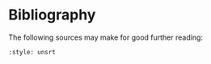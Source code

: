 # Bibliography

The following sources may make for good further reading: 

```{bibliography}
:style: unsrt
```